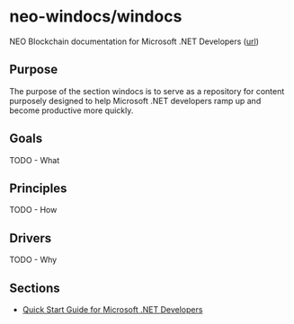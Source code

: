 # neo-windocs/windocs

NEO Blockchain documentation for Microsoft .NET Developers ([url](https://github.com/mwherman2000/neo-windocs/tree/master/windocs))

## Purpose

The purpose of the section windocs is to serve as a repository for content purposely designed to help Microsoft .NET developers ramp up and become productive more quickly.

## Goals

TODO - What

## Principles

TODO - How

## Drivers

TODO - Why

## Sections

* [Quick Start Guide for Microsoft .NET Developers](./quickstart-csharp)
